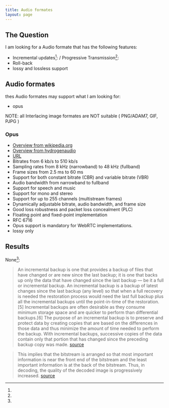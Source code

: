 ```yaml
---
title: Audio formates
layout: page
---
```

## The Question ##

I am looking for a Audio formate that has the following features:

 * Incremental updates[^1]: / Progressive Transmission[^2]:
 * Roll-back
 * lossy and lossless support

## Audio formates ##

thes Audio formates may support what I am looking for:

 * opus


NOTE: all Interlacing image formates are NOT suitable ( PNG/ADAM7, GIF, PJPG )


### Opus ###

 * [Overview from wikipedia.org](https://en.wikipedia.org/wiki/Opus_(audio_format)) 
 * [Overview from hydrogenaudio](http://wiki.hydrogenaud.io/index.php?title=Opus)
 * [URL](https://opus-codec.org/)
 * Bitrates from 6 kb/s to 510 kb/s
 * Sampling rates from 8 kHz (narrowband) to 48 kHz (fullband)
 * Frame sizes from 2.5 ms to 60 ms
 * Support for both constant bitrate (CBR) and variable bitrate (VBR)
 * Audio bandwidth from narrowband to fullband
 * Support for speech and music
 * Support for mono and stereo
 * Support for up to 255 channels (multistream frames)
 * Dynamically adjustable bitrate, audio bandwidth, and frame size
 * Good loss robustness and packet loss concealment (PLC)
 * Floating point and fixed-point implementation
 * RFC 6716
 * Opus support is mandatory for WebRTC implementations. 
 * lossy only


## Results ##
None[^3]:


[^1]: 
> An incremental backup is one that provides a backup of files that have changed or are new since the last backup;
> it is one that backs up only the data that have changed since the last backup — be it a full or incremental backup.
> An incremental backup is a backup of latest changes since the last backup (any level) so that when a full recovery is needed the restoration process would need the last full backup plus all the incremental backups until the point-in-time of the restoration.[5] Incremental backups are often desirable as they consume minimum storage space and are quicker to perform than differential backups.[6] The purpose of an incremental backup is to preserve and protect data by creating copies that are based on the differences in those data and thus minimize the amount of time needed to perform the backup. With incremental backups, successive copies of the data contain only that portion that has changed since the preceding backup copy was made.
[source](https://en.wikipedia.org/wiki/Incremental_backup)
[^2]: 
> This implies that the bitstream is arranged so that most important information is near the front end of the bitstream and the least important information is at the back of the bitstream. Thus, in decoding, the quality of the decoded image is progressively increased.
[source](http://www.igi-global.com/dictionary/progressive-transmission/36015)   
[^3]: 
